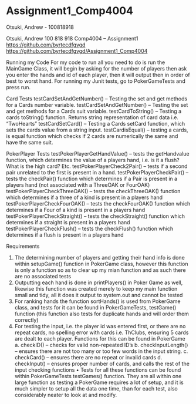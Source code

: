 # Assignment1_Comp4004
Otsuki, Andrew - 100818918

Otsuki, Andrew
100 818 918
Comp4004 – Assignment1
https://github.com/byrtecdfgvgd
https://github.com/byrtecdfgvgd/Assignment1_Comp4004


Running my Code
	For my code to run all you need to do is run the MainGame Class, it will begin by asking for the number of players then ask you enter the hands and id of each player, then it will output then in order of best to worst hand. For running my Junit tests, go to PokerGameTests and press run.













Card Tests
testCardSetAndGetNumber() – Testing the set and get methods for a Cards number variable.
testCardSetAndGetNumber() – Testing the set and get  methods for a Cards suit variable.
testCardToString() – Testing a cards toString() function. Returns string representation of card data i.e. “TwoHearts”
testCardSetCard() – Testing a Cards setCard function, which sets the cards value from a string input.
testCardisEqual() – testing a cards, is equal function which checks if 2 cards are numerically the same and have the same suit.

PokerPlayer Tests
testPokerPlayerGetHandValue() – tests the getHandvalue function, which determines the value of a players hand, i.e. is it a flush? What is the high card? Etc.
testPokerPlayerCheck2Pair() – tests if a second pair unrelated to the first is present in a hand.
testPokerPlayerCheckPair() – tests the checkPair() function which determines if a Pair is present in a players hand (not associated with a ThreeOAK or FourOAK)
testPokerPlayerCheckThreeOAK() – tests the checkThreeOAK() function which determines if a three of a kind is present in a players hand
testPokerPlayerCheckFourOAK() – tests the checkFourOAK() function which determines if a Four of a kind is present in a players hand
 testPokerPlayerCheckStraight() – tests the checkStraight() function which determines if a straight is present in a players hand
testPokerPlayerCheckFlush() – tests the checkFlush() function which determines if a flush is present in a players hand


 
 Requirements
1.	The determining number of players and getting their hand info is done within setupGame() function in PokerGame class, however this function is only a function so as to clear up my mian function and as such there are no associated tests
2.	Outputting each hand is done in printPlayers() in Poker Game as well, likewise this function was created merely to keep my main function small and tidy, all it does it output to system.out and cannot be tested
3.	For ranking hands the function sortHands() is used from PokerGame class, and tests for it can be found in PokerGameTests, testGame() function (this function also tests for duplicate hands and will order them correctly)
4.	For testing the input, i.e. the player id was entered first, or there are no repeat cards, no spelling error with cards i.e. ThClubs,  ensuring 5 cards are dealt to each player. Functions for this can be found in PokerGame
a.	checkID() – checks for valid non-repeated ID’s
b.	checkInputLength() – ensures there are not too many or too few words in the input string.
c.	checkCard() – ensures there are no repeat or invalid cards
d.	checkInput() – ensures proper number of cards, and calls the rest of the input checking functions
•	Tests for all these functions can be found within PokerGameTests testGames() function. They are all within one large function as testing a PokerGame requires a lot of setup, and it is much simpler to setup all the data one time, than for each test, also considerably neater to look at and modify.



